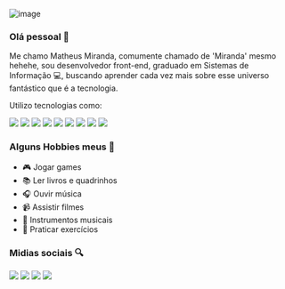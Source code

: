 ![image](https://i.imgur.com/uomvYgp.png)

### Olá pessoal 👋

Me chamo Matheus Miranda, comumente chamado de 'Miranda' mesmo hehehe, sou desenvolvedor front-end, graduado em Sistemas de Informação :computer:, buscando aprender cada vez mais sobre esse universo fantástico que é a tecnologia.

Utilizo tecnologias como:

<div float="left">
    <img src="https://img.shields.io/badge/HTML5-E34F26?style=for-the-badge&logo=html5&logoColor=white"/>
    <img src="https://img.shields.io/badge/CSS3-1572B6?style=for-the-badge&logo=css3&logoColor=white"/>
    <img src="https://img.shields.io/badge/JavaScript-323330?style=for-the-badge&logo=javascript&logoColor=F7DF1E"/>
    <img src="https://img.shields.io/badge/TypeScript-007ACC?style=for-the-badge&logo=typescript&logoColor=white"/>
    <img src="https://img.shields.io/badge/Node.js-339933?style=for-the-badge&logo=nodedotjs&logoColor=white"/>
    <img src="ttps://img.shields.io/badge/jQuery-0769AD?style=for-the-badge&logo=jquery&logoColor=white"/>
    <img src="https://img.shields.io/badge/React-20232A?style=for-the-badge&logo=react&logoColor=61DAFB"/>
    <img src="https://img.shields.io/badge/next.js-000000?style=for-the-badge&logo=nextdotjs&logoColor=white"/>
    <img src="https://img.shields.io/badge/SQLite-07405E?style=for-the-badge&logo=sqlite&logoColor=white"/>
</div>

### Alguns Hobbies meus :bookmark_tabs:

- :video_game: Jogar games 
- :books: Ler livros e quadrinhos
- :headphones: Ouvir música 
- :video_camera: Assistir filmes
- :guitar: Instrumentos musicais
- :runner: Praticar exercícios

### Midias sociais :mag:  

<div float="left">
    <a href="https://www.linkedin.com/in/matheusmdsm/"><img src="https://img.shields.io/badge/LinkedIn-0077B5?style=for-the-badge&logo=linkedin&logoColor=white"/></a>
    <a href="https://codepen.io/mtmiranda"><img src="https://img.shields.io/badge/Codepen-000000?style=for-the-badge&logo=codepen&logoColor=white"/></a>
    <a href="mailto:mattheus_miranda@hotmail.com"><img src="https://img.shields.io/badge/Microsoft_Outlook-0078D4?style=for-the-badge&logo=microsoft-outlook&logoColor=white"></img></a>
    <a href="https://www.instagram.com/matheusmdsm/"><img src="https://img.shields.io/badge/Instagram-E4405F?style=for-the-badge&logo=instagram&logoColor=white"/></img></a> 
</div>

<!-- 
<a href="mailto:mattheus_miranda@hotmail.com"><img src="https://github.com/mtmiranda/mtmiranda/blob/main/images/message.png width="16"></img></a> [Email](mailto:mattheus_miranda@hotmail.com)  

<a href="https://codepen.io/mtmiranda"><img src="https://github.com/mtmiranda/mtmiranda/blob/main/images/codepen.png" width="16"></img></a> [CodePen](https://codepen.io/mtmiranda) 

<a href="https://www.instagram.com/matheusmdsm/"><img src="https://github.com/mtmiranda/mtmiranda/blob/main/images/instagram.png" width="16"></img></a> [Instagram](https://www.instagram.com/matheusmdsm/)  

<a href=""><img src="https://github.com/mtmiranda/mtmiranda/blob/main/images/linkedin.png" width="16"></img></a> [LinkedIn]() -->

